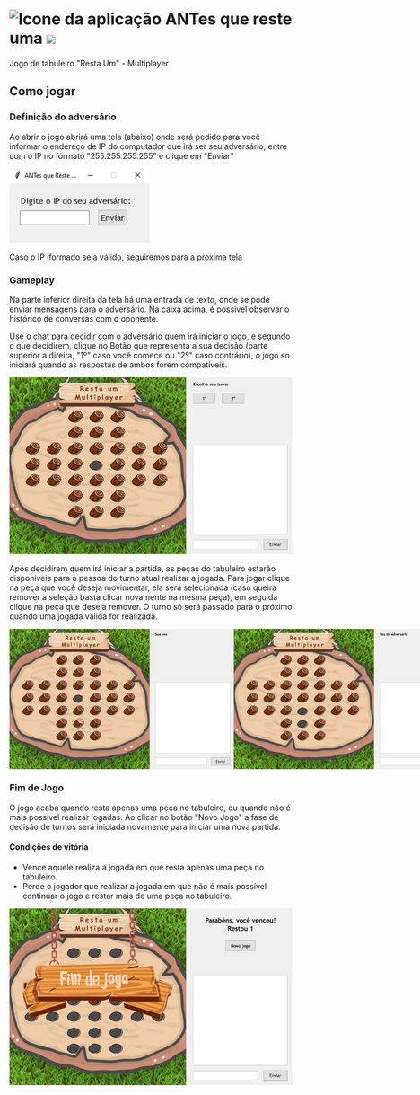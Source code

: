 # <img src="icone.ico" alt="Icone da aplicação" title="ANTes que reste uma" width=50/> ANTes que reste uma <img src="https://img.shields.io/badge/py-blue?logo=python&logoColor=ffdd54"/>

Jogo de tabuleiro "Resta Um" - Multiplayer

## Como jogar
### Definição do adversário
Ao abrir o jogo abrirá uma tela (abaixo) onde será pedido para você informar o endereço de IP do computador que irá ser seu adversário, entre com o IP no formato "255.255.255.255" e clique em "Enviar"

<img src="demo/entrada_IP.jpg" alt="Tela de entrada de IP" title="ANTes que reste uma - Endereço do adversário" width=250/>

Caso o IP iformado seja válido, seguiremos para a proxima tela

### Gameplay
Na parte inferior direita da tela há uma entrada de texto, onde se pode enviar mensagens para o adversário.
Na caixa acima, é possivel observar o histórico de conversas com o oponente.

Use o chat para decidir com o adversário quem irá iniciar o jogo, e segundo o que decidirem, clique no Botão que representa a sua decisão (parte superior a direita, "1º" caso você comece ou "2º" caso contrário), o jogo so iniciará quando as respostas de ambos forem compatíveis.

<img src="demo/tabuleiro_1.jpg" alt="Tela inicial da gameplay" title="ANTes que reste uma - Jogo Multiplayer" width=800/>

Após decidirem quem irá iniciar a partida, as peças do tabuleiro estarão disponíveis para a pessoa do turno atual realizar a jogada.
Para jogar clique na peça que você deseja movimentar, ela será selecionada (caso queira remover a seleção basta clicar novamente na mesma peça), em seguida clique na peça que deseja remover.
O turno só será passado para o próximo quando uma jogada válida for realizada.
<div style="display: flex;">
  <img src="demo/tabuleiro_2.jpg" alt="Tabuleiro com uma peça selecionada" title="ANTes que reste uma - Jogo Multiplayer" width=400/>
  <img src="demo/tabuleiro_3.jpg" alt="Tabuleiro após uma jogada ser realizada" title="ANTes que reste uma - Jogo Multiplayer" width=400/>
</div>

### Fim de Jogo
O jogo acaba quando resta apenas uma peça no tabuleiro, ou quando não é mais possivel realizar jogadas. Ao clicar no botão "Novo Jogo" a fase de decisão de turnos será iniciada novamente para iniciar uma nova partida.

#### Condições de vitória
- Vence aquele realiza a jogada em que resta apenas uma peça no tabuleiro.
- Perde o jogador que realizar a jogada em que não é mais possível continuar o jogo e restar mais de uma peça no tabuleiro.

<img src="demo/tabuleiro_4.jpg" alt="Tabuleiro após o jogo finalizar" title="ANTes que reste uma - Jogo Multiplayer" width=700/>
